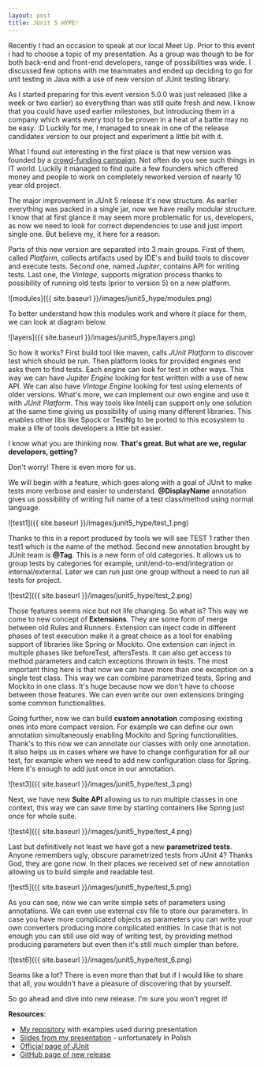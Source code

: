 ```yaml
---
layout: post
title: JUnit 5 HYPE!
---
```


Recently I had an occasion to speak at our local Meet Up. Prior to this event i had to choose a topic of my presentation. As a group was though to be for both back-end and front-end developers, range of possibilities was wide. I discussed few options with me teammates and ended up deciding to go for unit testing in Java with a use of new version of JUnit testing library.

As I started preparing for this event version 5.0.0 was just released (like a week or two earlier) so everything than was still quite fresh and new. I know that you could have used earlier milestones, but introducing them in a company which wants every tool to be proven in a heat of a battle may no be easy. :D Luckily for me, I managed to sneak in one of the release candidates version to our project and experiment a little bit with it.

What I found out interesting in the first place is that new version was founded by a [crowd-funding campaign](https://junit.org/junit4/junit-lambda-campaign.html). Not often do you see such things in IT world. Luckily it managed to find quite a few founders which offered money and people to work on completely reworked version of nearly 10 year old project.

The major improvement in JUnit 5 release it's new structure. As earlier everything was packed in a single jar, now we have really modular structure. I know that at first glance it may seem more problematic for us, developers, as now we need to look for correct dependencies to use and just import single one. But believe my, it here for a reason.

Parts of this new version are separated into 3 main groups. First of them, called _Platform_,  collects artifacts used by IDE's and build tools to discover and execute tests. Second one, named _Jupiter_, contains API for writing tests. Last one, the _Vintage_, supports migration process thanks to possibility of running old tests (prior to version 5) on a new platform.

![modules]({{ site.baseurl }}/images/junit5_hype/modules.png)

To better understand how this modules work and where it place for them, we can look at diagram below.

![layers]({{ site.baseurl }}/images/junit5_hype/layers.png)

So how it works? First build tool like maven, calls _JUnit Platform_ to discover test which should be run. Then platform looks for provided engines end asks them to find tests. Each engine can look for test in other ways. This way we can have _Jupiter Engine_ looking for test written with a use of new API. We can also have _Vintage Engine_ looking for test using elements of older versions. What's more, we can implement our own engine and use it with _JUnit Platform_. This way tools like Intelij can support only one solution at the same time giving us possibility of using many different libraries. This enables other libs like Spock or TestNg to be ported to this ecosystem to make a life of tools developers a little bit easier.

I know what you are thinking now. **That's great. But what are we, regular developers, getting?**

Don't worry! There is even more for us.

We will begin with a feature, which goes along with a goal of JUnit to make tests more verbose and easier to understand. **@DisplayName** annotation gives us possibility of writing full name of a test class/method using normal language.

![test1]({{ site.baseurl }}/images/junit5_hype/test_1.png)

Thanks to this in a report produced by tools we will see TEST 1 rather then test1 which is the name of the method. Second new annotation brought by JUnit team is **@Tag**. This is a new form of old categories. It allows us to group tests by categories for example, unit/end-to-end/integration or internal/external. Later we can run just one group without a need to run all tests for project.

![test2]({{ site.baseurl }}/images/junit5_hype/test_2.png)

Those features seems nice but not life changing. So what is? This way we come to new concept of **Extensions**. They are some form of merge between old Rules and Runners. Extension can inject code in different phases of test execution make it a great choice as a tool for enabling support of libraries like Spring or Mockito. One extension can inject in multiple phases like beforeTest, aftersTests. It can also get access to method parameters and catch exceptions thrown in tests. The most important thing here is that now we can have more than one exception on a single test class. This way we can combine parametrized tests, Spring and Mockito in one class. It's huge because now we don't have to choose between those features. We can even write our own extensions bringing some common functionalities.

Going further, now we can build **custom annotation** composing existing ones into more compact version. For example we can define our own annotation simultaneously enabling Mockito and Spring functionalities. Thank's to this now we can annotate our classes with only one annotation. It also helps us in cases where we have to change configuration for all our test, for example when we need to add new configuration class for Spring. Here it's enough to add just once in our annotation.

![test3]({{ site.baseurl }}/images/junit5_hype/test_3.png)

Next, we have new **Suite API** allowing us to run multiple classes in one context, this way we can save time by starting containers like Spring just once for whole suite.

![test4]({{ site.baseurl }}/images/junit5_hype/test_4.png)

Last but definitively not least we have got a new **parametrized tests**. Anyone remembers ugly, obscure parametrized tests from JUnit 4? Thanks God, they are gone now. In their places we received set of new annotation allowing us to build simple and readable test.

![test5]({{ site.baseurl }}/images/junit5_hype/test_5.png)

As you can see, now we can write simple sets of parameters using annotations. We can even use external csv file to store our parameters. In case you have more complicated objects as parameters you can write your own converters producing more complicated entities. In case that is not enough you can still use old way of writing test, by providing method producing parameters but even then it's still much simpler than before.

![test6]({{ site.baseurl }}/images/junit5_hype/test_6.png)

Seams like a lot? There is even more than that but if I would like to share that all, you wouldn't have a pleasure of discovering that by yourself.

So go ahead and dive into new release. I'm sure you won't regret it!

**Resources**:
* [My repository](https://github.com/DcortezMeleth/junit5-presentation) with examples used during presentation
* [Slides from my presentation](https://www.slideshare.net/BartoszSdel/junit-5-testowanie-jednostkowe-nowej-generacji) - unfortunately in Polish
* [Official page of JUnit](https://junit.org/junit5/)
* [GitHub page of new release](https://github.com/junit-team/junit5/)